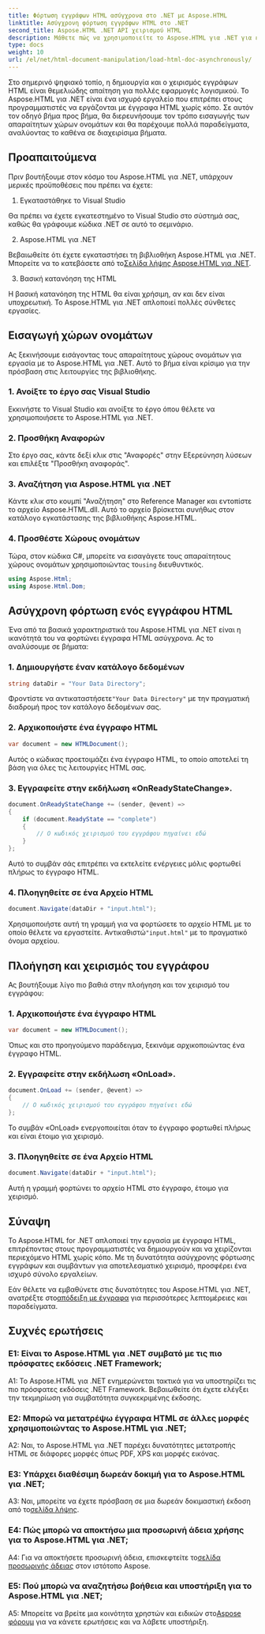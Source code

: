 ```yaml
---
title: Φόρτωση εγγράφων HTML ασύγχρονα στο .NET με Aspose.HTML
linktitle: Ασύγχρονη φόρτωση εγγράφων HTML στο .NET
second_title: Aspose.HTML .NET API χειρισμού HTML
description: Μάθετε πώς να χρησιμοποιείτε το Aspose.HTML για .NET για εργασία με έγγραφα HTML. Οδηγός βήμα προς βήμα με παραδείγματα και συχνές ερωτήσεις για προγραμματιστές.
type: docs
weight: 10
url: /el/net/html-document-manipulation/load-html-doc-asynchronously/
---
```


Στο σημερινό ψηφιακό τοπίο, η δημιουργία και ο χειρισμός εγγράφων HTML είναι θεμελιώδης απαίτηση για πολλές εφαρμογές λογισμικού. Το Aspose.HTML για .NET είναι ένα ισχυρό εργαλείο που επιτρέπει στους προγραμματιστές να εργάζονται με έγγραφα HTML χωρίς κόπο. Σε αυτόν τον οδηγό βήμα προς βήμα, θα διερευνήσουμε τον τρόπο εισαγωγής των απαραίτητων χώρων ονομάτων και θα παρέχουμε πολλά παραδείγματα, αναλύοντας το καθένα σε διαχειρίσιμα βήματα.

## Προαπαιτούμενα

Πριν βουτήξουμε στον κόσμο του Aspose.HTML για .NET, υπάρχουν μερικές προϋποθέσεις που πρέπει να έχετε:

1. Εγκαταστάθηκε το Visual Studio

Θα πρέπει να έχετε εγκατεστημένο το Visual Studio στο σύστημά σας, καθώς θα γράφουμε κώδικα .NET σε αυτό το σεμινάριο.

2. Aspose.HTML για .NET

 Βεβαιωθείτε ότι έχετε εγκαταστήσει τη βιβλιοθήκη Aspose.HTML για .NET. Μπορείτε να το κατεβάσετε από το[Σελίδα λήψης Aspose.HTML για .NET](https://releases.aspose.com/html/net/).

3. Βασική κατανόηση της HTML

Η βασική κατανόηση της HTML θα είναι χρήσιμη, αν και δεν είναι υποχρεωτική. Το Aspose.HTML για .NET απλοποιεί πολλές σύνθετες εργασίες.

## Εισαγωγή χώρων ονομάτων

Ας ξεκινήσουμε εισάγοντας τους απαραίτητους χώρους ονομάτων για εργασία με το Aspose.HTML για .NET. Αυτό το βήμα είναι κρίσιμο για την πρόσβαση στις λειτουργίες της βιβλιοθήκης.

### 1. Ανοίξτε το έργο σας Visual Studio

Εκκινήστε το Visual Studio και ανοίξτε το έργο όπου θέλετε να χρησιμοποιήσετε το Aspose.HTML για .NET.

### 2. Προσθήκη Αναφορών

Στο έργο σας, κάντε δεξί κλικ στις "Αναφορές" στην Εξερεύνηση λύσεων και επιλέξτε "Προσθήκη αναφοράς".

### 3. Αναζήτηση για Aspose.HTML για .NET

Κάντε κλικ στο κουμπί "Αναζήτηση" στο Reference Manager και εντοπίστε το αρχείο Aspose.HTML.dll. Αυτό το αρχείο βρίσκεται συνήθως στον κατάλογο εγκατάστασης της βιβλιοθήκης Aspose.HTML.

### 4. Προσθέστε Χώρους ονομάτων

 Τώρα, στον κώδικα C#, μπορείτε να εισαγάγετε τους απαραίτητους χώρους ονομάτων χρησιμοποιώντας το`using` διευθυντικός.

```csharp
using Aspose.Html;
using Aspose.Html.Dom;
```

## Ασύγχρονη φόρτωση ενός εγγράφου HTML

Ένα από τα βασικά χαρακτηριστικά του Aspose.HTML για .NET είναι η ικανότητά του να φορτώνει έγγραφα HTML ασύγχρονα. Ας το αναλύσουμε σε βήματα:

### 1. Δημιουργήστε έναν κατάλογο δεδομένων

```csharp
string dataDir = "Your Data Directory";
```

 Φροντίστε να αντικαταστήσετε`"Your Data Directory"` με την πραγματική διαδρομή προς τον κατάλογο δεδομένων σας.

### 2. Αρχικοποιήστε ένα έγγραφο HTML

```csharp
var document = new HTMLDocument();
```

Αυτός ο κώδικας προετοιμάζει ένα έγγραφο HTML, το οποίο αποτελεί τη βάση για όλες τις λειτουργίες HTML σας.

### 3. Εγγραφείτε στην εκδήλωση «OnReadyStateChange».

```csharp
document.OnReadyStateChange += (sender, @event) =>
{
    if (document.ReadyState == "complete")
    {
        // Ο κωδικός χειρισμού του εγγράφου πηγαίνει εδώ
    }
};
```

Αυτό το συμβάν σάς επιτρέπει να εκτελείτε ενέργειες μόλις φορτωθεί πλήρως το έγγραφο HTML.

### 4. Πλοηγηθείτε σε ένα Αρχείο HTML

```csharp
document.Navigate(dataDir + "input.html");
```

 Χρησιμοποιήστε αυτή τη γραμμή για να φορτώσετε το αρχείο HTML με το οποίο θέλετε να εργαστείτε. Αντικαθιστώ`"input.html"` με το πραγματικό όνομα αρχείου.

## Πλοήγηση και χειρισμός του εγγράφου

Ας βουτήξουμε λίγο πιο βαθιά στην πλοήγηση και τον χειρισμό του εγγράφου:

### 1. Αρχικοποιήστε ένα έγγραφο HTML

```csharp
var document = new HTMLDocument();
```

Όπως και στο προηγούμενο παράδειγμα, ξεκινάμε αρχικοποιώντας ένα έγγραφο HTML.

### 2. Εγγραφείτε στην εκδήλωση «OnLoad».

```csharp
document.OnLoad += (sender, @event) =>
{
    // Ο κωδικός χειρισμού του εγγράφου πηγαίνει εδώ
};
```

Το συμβάν «OnLoad» ενεργοποιείται όταν το έγγραφο φορτωθεί πλήρως και είναι έτοιμο για χειρισμό.

### 3. Πλοηγηθείτε σε ένα Αρχείο HTML

```csharp
document.Navigate(dataDir + "input.html");
```

Αυτή η γραμμή φορτώνει το αρχείο HTML στο έγγραφο, έτοιμο για χειρισμό.

## Σύναψη

Το Aspose.HTML for .NET απλοποιεί την εργασία με έγγραφα HTML, επιτρέποντας στους προγραμματιστές να δημιουργούν και να χειρίζονται περιεχόμενο HTML χωρίς κόπο. Με τη δυνατότητα ασύγχρονης φόρτωσης εγγράφων και συμβάντων για αποτελεσματικό χειρισμό, προσφέρει ένα ισχυρό σύνολο εργαλείων.

 Εάν θέλετε να εμβαθύνετε στις δυνατότητες του Aspose.HTML για .NET, ανατρέξτε στο[απόδειξη με έγγραφα](https://reference.aspose.com/html/net/) για περισσότερες λεπτομέρειες και παραδείγματα.

## Συχνές ερωτήσεις

### Ε1: Είναι το Aspose.HTML για .NET συμβατό με τις πιο πρόσφατες εκδόσεις .NET Framework;

A1: Το Aspose.HTML για .NET ενημερώνεται τακτικά για να υποστηρίζει τις πιο πρόσφατες εκδόσεις .NET Framework. Βεβαιωθείτε ότι έχετε ελέγξει την τεκμηρίωση για συμβατότητα συγκεκριμένης έκδοσης.

### Ε2: Μπορώ να μετατρέψω έγγραφα HTML σε άλλες μορφές χρησιμοποιώντας το Aspose.HTML για .NET;

A2: Ναι, το Aspose.HTML για .NET παρέχει δυνατότητες μετατροπής HTML σε διάφορες μορφές όπως PDF, XPS και μορφές εικόνας.

### Ε3: Υπάρχει διαθέσιμη δωρεάν δοκιμή για το Aspose.HTML για .NET;

 A3: Ναι, μπορείτε να έχετε πρόσβαση σε μια δωρεάν δοκιμαστική έκδοση από το[σελίδα λήψης](https://releases.aspose.com/).

### Ε4: Πώς μπορώ να αποκτήσω μια προσωρινή άδεια χρήσης για το Aspose.HTML για .NET;

 A4: Για να αποκτήσετε προσωρινή άδεια, επισκεφτείτε το[σελίδα προσωρινής άδειας](https://purchase.aspose.com/temporary-license/) στον ιστότοπο Aspose.

### Ε5: Πού μπορώ να αναζητήσω βοήθεια και υποστήριξη για το Aspose.HTML για .NET;

 A5: Μπορείτε να βρείτε μια κοινότητα χρηστών και ειδικών στο[Aspose φόρουμ](https://forum.aspose.com/) για να κάνετε ερωτήσεις και να λάβετε υποστήριξη.